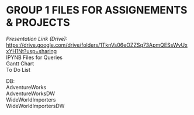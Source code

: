 # GROUP 1 FILES FOR ASSIGNEMENTS & PROJECTS

*Presentation Link (Drive):* <br>
https://drive.google.com/drive/folders/1TknVs06eOZZSq73ApmQESsWvUxxYH1Nt?usp=sharing <br>
IPYNB Files for Queries <br>
Gantt Chart <br>
To Do List <br> 

DB:<br>
AdventureWorks<br>
AdventureWorksDW <br>
WideWorldImporters <br>
WideWorldImportersDW<br>
